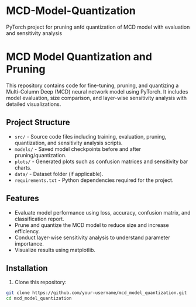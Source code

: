 # MCD-Model-Quantization
PyTorch project for pruning anfd quantization of MCD model with evaluation and sensitivity analysis


# MCD Model Quantization and Pruning

This repository contains code for fine-tuning, pruning, and quantizing a Multi-Column Deep (MCD) neural network model using PyTorch. It includes model evaluation, size comparison, and layer-wise sensitivity analysis with detailed visualizations.

## Project Structure

- `src/` - Source code files including training, evaluation, pruning, quantization, and sensitivity analysis scripts.
- `models/` - Saved model checkpoints before and after pruning/quantization.
- `plots/` - Generated plots such as confusion matrices and sensitivity bar charts.
- `data/` - Dataset folder (if applicable).
- `requirements.txt` - Python dependencies required for the project.

## Features

- Evaluate model performance using loss, accuracy, confusion matrix, and classification report.
- Prune and quantize the MCD model to reduce size and increase efficiency.
- Conduct layer-wise sensitivity analysis to understand parameter importance.
- Visualize results using matplotlib.

## Installation

1. Clone this repository:

```bash
git clone https://github.com/your-username/mcd_model_quantization.git
cd mcd_model_quantization

